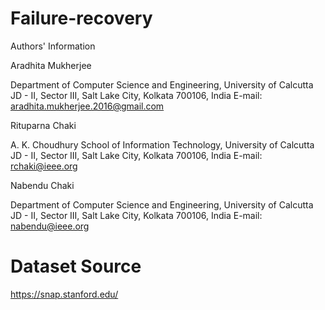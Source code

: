 # Failure-recovery

Authors' Information

Aradhita Mukherjee

Department of Computer Science and Engineering, University of Calcutta
JD - II, Sector III, Salt Lake City, Kolkata 700106, India
E-mail: aradhita.mukherjee.2016@gmail.com

Rituparna Chaki

A. K. Choudhury School of Information Technology, University of Calcutta
JD - II, Sector III, Salt Lake City, Kolkata 700106, India
E-mail: rchaki@ieee.org


Nabendu Chaki

Department of Computer Science and Engineering, University of Calcutta
JD - II, Sector III, Salt Lake City, Kolkata 700106, India
E-mail: nabendu@ieee.org


# Dataset Source
https://snap.stanford.edu/
